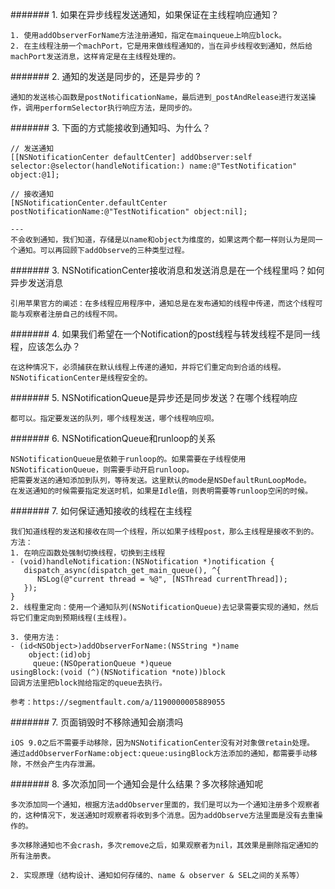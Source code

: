 #######  1. 如果在异步线程发送通知，如果保证在主线程响应通知？
```
1. 使用addObserverForName方法注册通知，指定在mainqueue上响应block。
2. 在主线程注册一个machPort，它是用来做线程通知的，当在异步线程收到通知，然后给machPort发送消息，这样肯定是在主线程处理的。
```
#######  2. 通知的发送是同步的，还是异步的 ?
```
通知的发送核心函数是postNotificationName，最后进到_postAndRelease进行发送操作，调用performSelector执行响应方法，是同步的。
```
#######  3. 下面的方式能接收到通知吗、为什么？
```
// 发送通知
[[NSNotificationCenter defaultCenter] addObserver:self selector:@selector(handleNotification:) name:@"TestNotification" object:@1];

// 接收通知
[NSNotificationCenter.defaultCenter postNotificationName:@"TestNotification" object:nil];

---
不会收到通知，我们知道，存储是以name和object为维度的，如果这两个都一样则认为是同一个通知。可以再回顾下addObserve的三种类型过程。
```
####### 3. NSNotificationCenter接收消息和发送消息是在一个线程里吗？如何异步发送消息
```
引用苹果官方的阐述：在多线程应用程序中，通知总是在发布通知的线程中传递，而这个线程可能与观察者注册自己的线程不同。

```
####### 4. 如果我们希望在一个Notification的post线程与转发线程不是同一线程，应该怎么办？
```
在这种情况下，必须捕获在默认线程上传递的通知，并将它们重定向到合适的线程。
NSNotificationCenter是线程安全的。
```
####### 5. NSNotificationQueue是异步还是同步发送？在哪个线程响应
```
都可以。指定要发送的队列，哪个线程发送，哪个线程响应呗。
```

####### 6. NSNotificationQueue和runloop的关系
```
NSNotificationQueue是依赖于runloop的。如果需要在子线程使用NSNotificationQueue，则需要手动开启runloop。
把需要发送的通知添加到队列，等待发送。这里默认的mode是NSDefaultRunLoopMode。
在发送通知的时候需要指定发送时机，如果是Idle值，则表明需要等runloop空闲的时候。
```

####### 7. 如何保证通知接收的线程在主线程
```
我们知道线程的发送和接收在同一个线程，所以如果子线程post，那么主线程是接收不到的。
方法：
1. 在响应函数处强制切换线程，切换到主线程
- (void)handleNotification:(NSNotification *)notification {
   dispatch_async(dispatch_get_main_queue(), ^{
      NSLog(@"current thread = %@", [NSThread currentThread]);
   });
}
2. 线程重定向：使用一个通知队列(NSNotificationQueue)去记录需要实现的通知，然后将它们重定向到预期线程(主线程)。

3. 使用方法：
- (id<NSObject>)addObserverForName:(NSString *)name
    object:(id)obj
     queue:(NSOperationQueue *)queue
usingBlock:(void (^)(NSNotification *note))block
回调方法里把block抛给指定的queue去执行。

参考：https://segmentfault.com/a/1190000005889055
```

####### 7. 页面销毁时不移除通知会崩溃吗
```
iOS 9.0之后不需要手动移除，因为NSNotificationCenter没有对对象做retain处理。
通过addObserverForName:object:queue:usingBlock方法添加的通知，都需要手动移除，不然会产生内存泄漏。
```
####### 8. 多次添加同一个通知会是什么结果？多次移除通知呢
```
多次添加同一个通知，根据方法addObserver里面的，我们是可以为一个通知注册多个观察者的，这种情况下，发送通知时观察者将收到多个消息。因为addObserve方法里面是没有去重操作的。

多次移除通知也不会crash，多次remove之后，如果观察者为nil，其效果是删除指定通知的所有注册表。
```
```
2. 实现原理（结构设计、通知如何存储的、name & observer & SEL之间的关系等）
```
